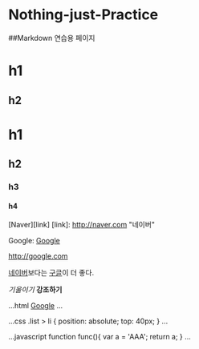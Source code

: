 # Nothing-just-Practice

##Markdown 연습용 페이지

h1
==
h2
--
# h1
## h2
### h3
#### h4

[Naver][link]
[link]: http://naver.com "네이버"

Google: [Google](http://google.com)

<http://google.com>

[네이버]보다는 [구글]이 더 좋다.

[네이버]: http://naver.com
[구글]: http://google.com

*기울이기*
**강조하기**

...html
<a href="http://www.google.com/" target="blank">Google</a>
...

...css
.list > li {
    position: absolute;
    top: 40px;
}
...

...javascript
function func(){
    var a = 'AAA';
    return a;
}
...
